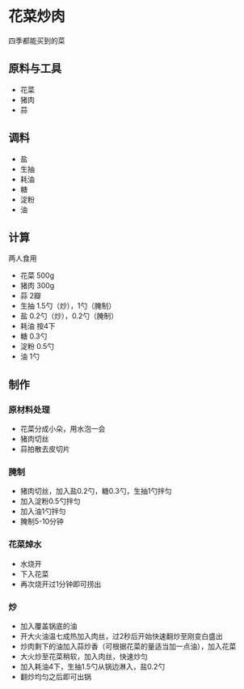 # 花菜炒肉

四季都能买到的菜

## 原料与工具

- 花菜
- 猪肉
- 蒜

## 调料

- 盐
- 生抽
- 耗油
- 糖
- 淀粉
- 油

## 计算

两人食用

- 花菜 500g
- 猪肉 300g
- 蒜 2瓣
- 生抽 1.5勺（炒），1勺（腌制）
- 盐 0.2勺（炒），0.2勺（腌制）
- 耗油 按4下
- 糖 0.3勺
- 淀粉 0.5勺
- 油 1勺

## 制作

### 原材料处理

- 花菜分成小朵，用水泡一会
- 猪肉切丝
- 蒜拍散去皮切片

### 腌制

- 猪肉切丝，加入盐0.2勺，糖0.3勺，生抽1勺拌匀
- 加入淀粉0.5勺拌匀
- 加入油1勺拌匀
- 腌制5-10分钟

### 花菜焯水

- 水烧开
- 下入花菜
- 再次烧开过1分钟即可捞出

### 炒

- 加入覆盖锅底的油
- 开大火油温七成热加入肉丝，过2秒后开始快速翻炒至刚变白盛出
- 炒肉剩下的油加入蒜炒香（可根据花菜的量适当加一点油），加入花菜
- 大火炒至花菜稍软，加入肉丝，快速炒匀
- 加入耗油4下，生抽1.5勺从锅边淋入，盐0.2勺
- 翻炒均匀之后即可出锅
